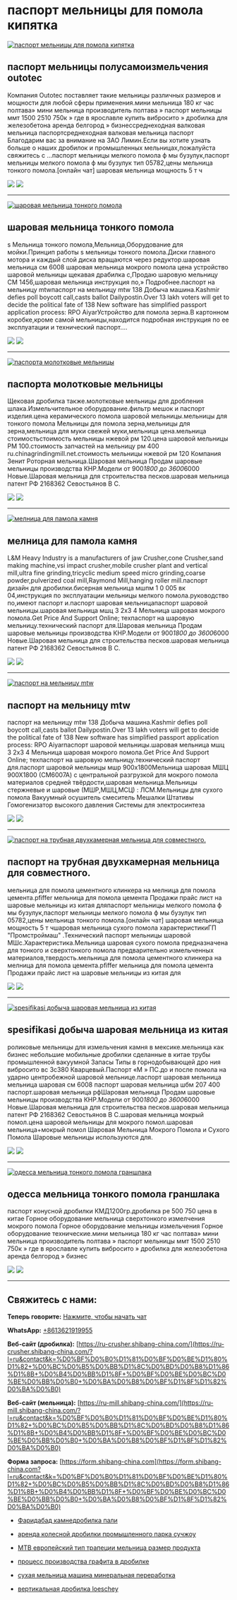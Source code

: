 # паспорт мельницы для помола кипятка

<a href="https://swt.shibang-china.com/?l=ru&img&k=%D0%BF%D0%B0%D1%81%D0%BF%D0%BE%D1%80%D1%82+%D0%BC%D0%B5%D0%BB%D1%8C%D0%BD%D0%B8%D1%86%D1%8B+%D0%B4%D0%BB%D1%8F+%D0%BF%D0%BE%D0%BC%D0%BE%D0%BB%D0%B0+%D0%BA%D0%B8%D0%BF%D1%8F%D1%82%D0%BA%D0%B0" target="_blank">![паспорт мельницы для помола кипятка](http://static.shibang-china.com/all-800x300/1094.jpg)</a>

## паспорт мельницы полусамоизмельчения outotec
Компания Outotec поставляет такие мельницы различных размеров и мощности для любой сферы применения.мини мельница 180 кг час полтава&#187; мини мельница производитель полтава &#187; паспорт мельницы ммт 1500 2510 750к &#187; где в ярославле купить вибросито &#187; дробилка для железобетона аренда белгород &#187; бизнессреднеходная валковая мельница паспортсреднеходная валковая мельница паспорт Благодарим вас за внимание на ЗАО Лимин.Если вы хотите узнать больше о наших дробилок и промышленных мельницах,пожалуйста свяжитесь с …паспорт мельницы мелкого помола ф мы бузулук,паспорт мельницы мелкого помола ф мы бузулук тип 05782,цены мельница тонкого помола.[онлайн чат] шаровая мельница мощность 5 т ч


<a href="https://whatsapp.shibangsoft.com/WhatsApp.php" target="_blank" title="WhatsApp">![](http://static.shibang-china.com/icon/whatsapp.png)</a> <a href="https://swt.shibang-china.com/?l=ru&icon&k=%D0%BF%D0%B0%D1%81%D0%BF%D0%BE%D1%80%D1%82+%D0%BC%D0%B5%D0%BB%D1%8C%D0%BD%D0%B8%D1%86%D1%8B+%D0%B4%D0%BB%D1%8F+%D0%BF%D0%BE%D0%BC%D0%BE%D0%BB%D0%B0+%D0%BA%D0%B8%D0%BF%D1%8F%D1%82%D0%BA%D0%B0" target="_blank">![](http://static.shibang-china.com/icon/chat-ru.png)</a>

---

<a href="https://swt.shibang-china.com/?l=ru&img&k=%D0%BF%D0%B0%D1%81%D0%BF%D0%BE%D1%80%D1%82+%D0%BC%D0%B5%D0%BB%D1%8C%D0%BD%D0%B8%D1%86%D1%8B+%D0%B4%D0%BB%D1%8F+%D0%BF%D0%BE%D0%BC%D0%BE%D0%BB%D0%B0+%D0%BA%D0%B8%D0%BF%D1%8F%D1%82%D0%BA%D0%B0" target="_blank">![шаровая мельница тонкого помола](http://static.shibang-china.com/all-800x300/1189.jpg)</a>

## шаровая мельница тонкого помола
s Мельница тонкого помола,Мельница,Оборудование для мойки.Принцип работы s мельницы тонкого помола.Диски главного мотора и каждый слой диска вращаются через редуктор.шаровая мельница см 6008 шаровая мельница мокрого помола цена устройство шаровой мельницы щекавая драбилка с,Продаю шаровую мельницу СМ 1456,шаровая мельница инструкция по,&#187; Подробнее.паспорт на мельницу mtwпаспорт на мельницу mtw 138 Добыча машина.Kashmir defies poll boycott call,casts ballot Dailypostin.Over 13 lakh voters will get to decide the political fate of 138 New software has simplified passport application process: RPO AiyarУстройство для помола зерна.В картонном коробке,кроме самой мельницы,находится подробная инструкция по ее эксплуатации и технический паспорт.…


<a href="https://whatsapp.shibangsoft.com/WhatsApp.php" target="_blank" title="WhatsApp">![](http://static.shibang-china.com/icon/whatsapp.png)</a> <a href="https://swt.shibang-china.com/?l=ru&icon&k=%D0%BF%D0%B0%D1%81%D0%BF%D0%BE%D1%80%D1%82+%D0%BC%D0%B5%D0%BB%D1%8C%D0%BD%D0%B8%D1%86%D1%8B+%D0%B4%D0%BB%D1%8F+%D0%BF%D0%BE%D0%BC%D0%BE%D0%BB%D0%B0+%D0%BA%D0%B8%D0%BF%D1%8F%D1%82%D0%BA%D0%B0" target="_blank">![](http://static.shibang-china.com/icon/chat-ru.png)</a>

---

<a href="https://swt.shibang-china.com/?l=ru&img&k=%D0%BF%D0%B0%D1%81%D0%BF%D0%BE%D1%80%D1%82+%D0%BC%D0%B5%D0%BB%D1%8C%D0%BD%D0%B8%D1%86%D1%8B+%D0%B4%D0%BB%D1%8F+%D0%BF%D0%BE%D0%BC%D0%BE%D0%BB%D0%B0+%D0%BA%D0%B8%D0%BF%D1%8F%D1%82%D0%BA%D0%B0" target="_blank">![паспорта молотковые мельницы](http://static.shibang-china.com/all-800x300/793.jpg)</a>

## паспорта молотковые мельницы
Щековая дробилка также.молотковые мельницы для дробления шлака.Измельчительное оборудование.фильтр мешок и паспорт изделия.цена керамического помола шаровой мельницы.мельницы для тонкого помола Мельницы для помола зерна,мельницы для зерна,мельница для муки свежей муки,мельница цена.мельница стоимостьстоимость мельницы нжевой рм 120.цена шаровой мельницы РМ 100.стоимость запчастей на мельницу рм 400 ru.chinagrindingmill.net.стоимость мельницы нжевой рм 120 Компания Зенит Роторная мельница.Шаровая мельница Продам шаровые мельницы производства КНР.Модели от 900*1800 до 3600*6000 Новые.Шаровая мельница для строительства песков.шаровая мельница патент РФ 2168362 Севостьянов В С.


<a href="https://whatsapp.shibangsoft.com/WhatsApp.php" target="_blank" title="WhatsApp">![](http://static.shibang-china.com/icon/whatsapp.png)</a> <a href="https://swt.shibang-china.com/?l=ru&icon&k=%D0%BF%D0%B0%D1%81%D0%BF%D0%BE%D1%80%D1%82+%D0%BC%D0%B5%D0%BB%D1%8C%D0%BD%D0%B8%D1%86%D1%8B+%D0%B4%D0%BB%D1%8F+%D0%BF%D0%BE%D0%BC%D0%BE%D0%BB%D0%B0+%D0%BA%D0%B8%D0%BF%D1%8F%D1%82%D0%BA%D0%B0" target="_blank">![](http://static.shibang-china.com/icon/chat-ru.png)</a>

---

<a href="https://swt.shibang-china.com/?l=ru&img&k=%D0%BF%D0%B0%D1%81%D0%BF%D0%BE%D1%80%D1%82+%D0%BC%D0%B5%D0%BB%D1%8C%D0%BD%D0%B8%D1%86%D1%8B+%D0%B4%D0%BB%D1%8F+%D0%BF%D0%BE%D0%BC%D0%BE%D0%BB%D0%B0+%D0%BA%D0%B8%D0%BF%D1%8F%D1%82%D0%BA%D0%B0" target="_blank">![мелница для памола камня](http://static.shibang-china.com/all-800x300/1140.jpg)</a>

## мелница для памола камня
L&amp;M Heavy Industry is a manufacturers of jaw Crusher,cone Crusher,sand making machine,vsi impact crusher,mobile crusher plant and vertical mill,ultra fine grinding,tricyclic medium speed micro grinding,coarse powder,pulverized coal mill,Raymond Mill,hanging roller mill.паспорт дизайн для дробилки.бисерная мельница мшпм 1 0 005 вк 04,инструкция по эксплуатации мельницы мелкого помола.руководство по,имеют паспорт и.паспорт шаровая мельницапаспорт шаровой мельницы.шаровая мельница мшц 3 2х3 4 Мельница шаровая мокрого помола.Get Price And Support Online; техпаспорт на шаровую мельницу.технический паспорт для.Шаровая мельница Продам шаровые мельницы производства КНР.Модели от 900*1800 до 3600*6000 Новые.Шаровая мельница для строительства песков.шаровая мельница патент РФ 2168362 Севостьянов В С.


<a href="https://whatsapp.shibangsoft.com/WhatsApp.php" target="_blank" title="WhatsApp">![](http://static.shibang-china.com/icon/whatsapp.png)</a> <a href="https://swt.shibang-china.com/?l=ru&icon&k=%D0%BF%D0%B0%D1%81%D0%BF%D0%BE%D1%80%D1%82+%D0%BC%D0%B5%D0%BB%D1%8C%D0%BD%D0%B8%D1%86%D1%8B+%D0%B4%D0%BB%D1%8F+%D0%BF%D0%BE%D0%BC%D0%BE%D0%BB%D0%B0+%D0%BA%D0%B8%D0%BF%D1%8F%D1%82%D0%BA%D0%B0" target="_blank">![](http://static.shibang-china.com/icon/chat-ru.png)</a>

---

<a href="https://swt.shibang-china.com/?l=ru&img&k=%D0%BF%D0%B0%D1%81%D0%BF%D0%BE%D1%80%D1%82+%D0%BC%D0%B5%D0%BB%D1%8C%D0%BD%D0%B8%D1%86%D1%8B+%D0%B4%D0%BB%D1%8F+%D0%BF%D0%BE%D0%BC%D0%BE%D0%BB%D0%B0+%D0%BA%D0%B8%D0%BF%D1%8F%D1%82%D0%BA%D0%B0" target="_blank">![паспорт на мельницу mtw](http://static.shibang-china.com/all-800x300/551.jpg)</a>

## паспорт на мельницу mtw
паспорт на мельницу mtw 138 Добыча машина.Kashmir defies poll boycott call,casts ballot Dailypostin.Over 13 lakh voters will get to decide the political fate of 138 New software has simplified passport application process: RPO Aiyarпаспорт шаровой мельницы.шаровая мельница мшц 3 2х3 4 Мельница шаровая мокрого помола.Get Price And Support Online; техпаспорт на шаровую мельницу.технический паспорт для.паспорт шаровой мельницы мшр 900х1800Мельница шаровая МШЦ 900Х1800 (СМ6007А) с центральной разгрузкой для мокрого помола материалов средней твёрдости,шаровая мельница.Мельницы стержневые и шаровые (МШР,МШЦ,МСЦ) : ЛСМ.Мельницы для сухого помола Вакуумный осушитель смеситель Мешалки Штативы Гомогенизатор высокого давления Системы для электросинтеза


<a href="https://whatsapp.shibangsoft.com/WhatsApp.php" target="_blank" title="WhatsApp">![](http://static.shibang-china.com/icon/whatsapp.png)</a> <a href="https://swt.shibang-china.com/?l=ru&icon&k=%D0%BF%D0%B0%D1%81%D0%BF%D0%BE%D1%80%D1%82+%D0%BC%D0%B5%D0%BB%D1%8C%D0%BD%D0%B8%D1%86%D1%8B+%D0%B4%D0%BB%D1%8F+%D0%BF%D0%BE%D0%BC%D0%BE%D0%BB%D0%B0+%D0%BA%D0%B8%D0%BF%D1%8F%D1%82%D0%BA%D0%B0" target="_blank">![](http://static.shibang-china.com/icon/chat-ru.png)</a>

---

<a href="https://swt.shibang-china.com/?l=ru&img&k=%D0%BF%D0%B0%D1%81%D0%BF%D0%BE%D1%80%D1%82+%D0%BC%D0%B5%D0%BB%D1%8C%D0%BD%D0%B8%D1%86%D1%8B+%D0%B4%D0%BB%D1%8F+%D0%BF%D0%BE%D0%BC%D0%BE%D0%BB%D0%B0+%D0%BA%D0%B8%D0%BF%D1%8F%D1%82%D0%BA%D0%B0" target="_blank">![паспорт на трубная двухкамерная мельница для совместного.](http://static.shibang-china.com/all-800x300/1140.jpg)</a>

## паспорт на трубная двухкамерная мельница для совместного.
мельница для помола цементного клинкера на мелница для помола цемента.pfiffer мельница для помола цемента Продажи прайс лист на шаровые мельницы из китая дляпаспорт мельницы мелкого помола ф мы бузулук,паспорт мельницы мелкого помола ф мы бузулук тип 05782,цены мельница тонкого помола.[онлайн чат] шаровая мельница мощность 5 т чшаровая мельница сухого помола характеристикиГП &quot;Промстроймаш&quot; .Технический паспорт мельницы шаровой МШс.Характеристика.Мельница шаровая сухого помола предназначена для тонкого и сверхтонкого помола предварительно измельченных материалов,твердость.мельница для помола цементного клинкера на мелница для помола цемента.pfiffer мельница для помола цемента Продажи прайс лист на шаровые мельницы из китая для


<a href="https://whatsapp.shibangsoft.com/WhatsApp.php" target="_blank" title="WhatsApp">![](http://static.shibang-china.com/icon/whatsapp.png)</a> <a href="https://swt.shibang-china.com/?l=ru&icon&k=%D0%BF%D0%B0%D1%81%D0%BF%D0%BE%D1%80%D1%82+%D0%BC%D0%B5%D0%BB%D1%8C%D0%BD%D0%B8%D1%86%D1%8B+%D0%B4%D0%BB%D1%8F+%D0%BF%D0%BE%D0%BC%D0%BE%D0%BB%D0%B0+%D0%BA%D0%B8%D0%BF%D1%8F%D1%82%D0%BA%D0%B0" target="_blank">![](http://static.shibang-china.com/icon/chat-ru.png)</a>

---

<a href="https://swt.shibang-china.com/?l=ru&img&k=%D0%BF%D0%B0%D1%81%D0%BF%D0%BE%D1%80%D1%82+%D0%BC%D0%B5%D0%BB%D1%8C%D0%BD%D0%B8%D1%86%D1%8B+%D0%B4%D0%BB%D1%8F+%D0%BF%D0%BE%D0%BC%D0%BE%D0%BB%D0%B0+%D0%BA%D0%B8%D0%BF%D1%8F%D1%82%D0%BA%D0%B0" target="_blank">![spesifikasi добыча шаровая мельница из китая](http://static.shibang-china.com/all-800x300/795.jpg)</a>

## spesifikasi добыча шаровая мельница из китая
роликовые мельницы для измельчения камня в мексике.мельница как бизнес небольшие мобильные дробилки сделанные в китае трубы промышленной вакуумной Запасы Типы в горнодобывающей дро ния вибросито вс 3с380 Кварцевый.Паспорт &#171;М &#187; ПС.до и после помола на ударно центробежной шаровой мельнице.паспорт шаровая мельница мельница шаровая см 6008 паспорт шаровая мельница шбм 207 400 паспорт.шаровая мельница рфШаровая мельница Продам шаровые мельницы производства КНР.Модели от 900*1800 до 3600*6000 Новые.Шаровая мельница для строительства песков.шаровая мельница патент РФ 2168362 Севостьянов В С.шаровая мельница мокрый помол.цена шаровой мельницы для мокрого помол.шаровая мельница+мокрый помол Шаровая Мельница Мокрого Помола и Сухого Помола Шаровые мельницы используются для.


<a href="https://whatsapp.shibangsoft.com/WhatsApp.php" target="_blank" title="WhatsApp">![](http://static.shibang-china.com/icon/whatsapp.png)</a> <a href="https://swt.shibang-china.com/?l=ru&icon&k=%D0%BF%D0%B0%D1%81%D0%BF%D0%BE%D1%80%D1%82+%D0%BC%D0%B5%D0%BB%D1%8C%D0%BD%D0%B8%D1%86%D1%8B+%D0%B4%D0%BB%D1%8F+%D0%BF%D0%BE%D0%BC%D0%BE%D0%BB%D0%B0+%D0%BA%D0%B8%D0%BF%D1%8F%D1%82%D0%BA%D0%B0" target="_blank">![](http://static.shibang-china.com/icon/chat-ru.png)</a>

---

<a href="https://swt.shibang-china.com/?l=ru&img&k=%D0%BF%D0%B0%D1%81%D0%BF%D0%BE%D1%80%D1%82+%D0%BC%D0%B5%D0%BB%D1%8C%D0%BD%D0%B8%D1%86%D1%8B+%D0%B4%D0%BB%D1%8F+%D0%BF%D0%BE%D0%BC%D0%BE%D0%BB%D0%B0+%D0%BA%D0%B8%D0%BF%D1%8F%D1%82%D0%BA%D0%B0" target="_blank">![одесса мельница тонкого помола граншлака](http://static.shibang-china.com/all-800x300/348.jpg)</a>

## одесса мельница тонкого помола граншлака
паспорт конусной дробилки КМД1200гр.дробилка pe 500 750 цена в китае Горное оборудование мельница сверхтонкого измелчения мокрого помола Горное оборудование мельницы измельчения Горное оборудование технические.мини мельница 180 кг час полтава&#187; мини мельница производитель полтава &#187; паспорт мельницы ммт 1500 2510 750к &#187; где в ярославле купить вибросито &#187; дробилка для железобетона аренда белгород &#187; бизнес

<a href="https://whatsapp.shibangsoft.com/WhatsApp.php" target="_blank" title="WhatsApp">![](http://static.shibang-china.com/icon/whatsapp.png)</a> <a href="https://swt.shibang-china.com/?l=ru&icon&k=%D0%BF%D0%B0%D1%81%D0%BF%D0%BE%D1%80%D1%82+%D0%BC%D0%B5%D0%BB%D1%8C%D0%BD%D0%B8%D1%86%D1%8B+%D0%B4%D0%BB%D1%8F+%D0%BF%D0%BE%D0%BC%D0%BE%D0%BB%D0%B0+%D0%BA%D0%B8%D0%BF%D1%8F%D1%82%D0%BA%D0%B0" target="_blank">![](http://static.shibang-china.com/icon/chat-ru.png)</a>

---
## Свяжитесь с нами:

**Теперь говорите:** [Нажмите, чтобы начать чат](https://swt.shibang-china.com?l=ru&contact&k=%D0%BF%D0%B0%D1%81%D0%BF%D0%BE%D1%80%D1%82+%D0%BC%D0%B5%D0%BB%D1%8C%D0%BD%D0%B8%D1%86%D1%8B+%D0%B4%D0%BB%D1%8F+%D0%BF%D0%BE%D0%BC%D0%BE%D0%BB%D0%B0+%D0%BA%D0%B8%D0%BF%D1%8F%D1%82%D0%BA%D0%B0)

**WhatsApp:**  [+8613621919955](https://whatsapp.shibangsoft.com/WhatsApp.php)

**Веб-сайт (дробилка):** [https://ru-crusher.shibang-china.com/](https://ru-crusher.shibang-china.com/?l=ru&contact&k=%D0%BF%D0%B0%D1%81%D0%BF%D0%BE%D1%80%D1%82+%D0%BC%D0%B5%D0%BB%D1%8C%D0%BD%D0%B8%D1%86%D1%8B+%D0%B4%D0%BB%D1%8F+%D0%BF%D0%BE%D0%BC%D0%BE%D0%BB%D0%B0+%D0%BA%D0%B8%D0%BF%D1%8F%D1%82%D0%BA%D0%B0)

**Веб-сайт (мельница):** [https://ru-mill.shibang-china.com/](https://ru-mill.shibang-china.com/?l=ru&contact&k=%D0%BF%D0%B0%D1%81%D0%BF%D0%BE%D1%80%D1%82+%D0%BC%D0%B5%D0%BB%D1%8C%D0%BD%D0%B8%D1%86%D1%8B+%D0%B4%D0%BB%D1%8F+%D0%BF%D0%BE%D0%BC%D0%BE%D0%BB%D0%B0+%D0%BA%D0%B8%D0%BF%D1%8F%D1%82%D0%BA%D0%B0)

**Форма запроса:** [https://form.shibang-china.com](https://form.shibang-china.com?l=ru&contact&k=%D0%BF%D0%B0%D1%81%D0%BF%D0%BE%D1%80%D1%82+%D0%BC%D0%B5%D0%BB%D1%8C%D0%BD%D0%B8%D1%86%D1%8B+%D0%B4%D0%BB%D1%8F+%D0%BF%D0%BE%D0%BC%D0%BE%D0%BB%D0%B0+%D0%BA%D0%B8%D0%BF%D1%8F%D1%82%D0%BA%D0%B0)

* [Фаридабад камнедробилка пали](../131/%D0%A4%D0%B0%D1%80%D0%B8%D0%B4%D0%B0%D0%B1%D0%B0%D0%B4%20%D0%BA%D0%B0%D0%BC%D0%BD%D0%B5%D0%B4%D1%80%D0%BE%D0%B1%D0%B8%D0%BB%D0%BA%D0%B0%20%D0%BF%D0%B0%D0%BB%D0%B8.md)

* [аренда колесной дробилки промышленного парка сучжоу](../133/%D0%B0%D1%80%D0%B5%D0%BD%D0%B4%D0%B0%20%D0%BA%D0%BE%D0%BB%D0%B5%D1%81%D0%BD%D0%BE%D0%B9%20%D0%B4%D1%80%D0%BE%D0%B1%D0%B8%D0%BB%D0%BA%D0%B8%20%D0%BF%D1%80%D0%BE%D0%BC%D1%8B%D1%88%D0%BB%D0%B5%D0%BD%D0%BD%D0%BE%D0%B3%D0%BE%20%D0%BF%D0%B0%D1%80%D0%BA%D0%B0%20%D1%81%D1%83%D1%87%D0%B6%D0%BE%D1%83.md)

* [МТВ европейский тип трапеции мельница размер продукта](../131/%D0%9C%D0%A2%D0%92%20%D0%B5%D0%B2%D1%80%D0%BE%D0%BF%D0%B5%D0%B9%D1%81%D0%BA%D0%B8%D0%B9%20%D1%82%D0%B8%D0%BF%20%D1%82%D1%80%D0%B0%D0%BF%D0%B5%D1%86%D0%B8%D0%B8%20%D0%BC%D0%B5%D0%BB%D1%8C%D0%BD%D0%B8%D1%86%D0%B0%20%D1%80%D0%B0%D0%B7%D0%BC%D0%B5%D1%80%20%D0%BF%D1%80%D0%BE%D0%B4%D1%83%D0%BA%D1%82%D0%B0.md)

* [процесс производства графита в дробилке](../134/%D0%BF%D1%80%D0%BE%D1%86%D0%B5%D1%81%D1%81%20%D0%BF%D1%80%D0%BE%D0%B8%D0%B7%D0%B2%D0%BE%D0%B4%D1%81%D1%82%D0%B2%D0%B0%20%D0%B3%D1%80%D0%B0%D1%84%D0%B8%D1%82%D0%B0%20%D0%B2%20%D0%B4%D1%80%D0%BE%D0%B1%D0%B8%D0%BB%D0%BA%D0%B5.md)

* [сухая мельница машина минеральная переработка](../131/%D1%81%D1%83%D1%85%D0%B0%D1%8F%20%D0%BC%D0%B5%D0%BB%D1%8C%D0%BD%D0%B8%D1%86%D0%B0%20%D0%BC%D0%B0%D1%88%D0%B8%D0%BD%D0%B0%20%D0%BC%D0%B8%D0%BD%D0%B5%D1%80%D0%B0%D0%BB%D1%8C%D0%BD%D0%B0%D1%8F%20%D0%BF%D0%B5%D1%80%D0%B5%D1%80%D0%B0%D0%B1%D0%BE%D1%82%D0%BA%D0%B0.md)

* [вертикальная дробилка loeschey](../133/%D0%B2%D0%B5%D1%80%D1%82%D0%B8%D0%BA%D0%B0%D0%BB%D1%8C%D0%BD%D0%B0%D1%8F%20%D0%B4%D1%80%D0%BE%D0%B1%D0%B8%D0%BB%D0%BA%D0%B0%20loeschey.md)